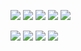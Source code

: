 


  ![](https://gifcity.carrd.co/assets/images/gallery202/68fdc418.gif?v=26dffab5)
![](https://gifcity.carrd.co/assets/images/gallery21/826b9610.gif?v=26dffab5)
![](https://gifcity.carrd.co/assets/images/gallery21/9b0e2200.gif?v=26dffab5)
![](https://gifcity.carrd.co/assets/images/gallery21/76debccd.gif?v=26dffab5)
![](https://gifcity.carrd.co/assets/images/gallery21/5b98ac78.gif?v=26dffab5)

![](https://gifcity.carrd.co/assets/images/gallery21/589bb203.gif?v=26dffab5)
![](https://gifcity.carrd.co/assets/images/gallery21/95ec21ad.gif?v=26dffab5)
![](https://gifcity.carrd.co/assets/images/gallery21/8a260e63.gif?v=26dffab5)
![](https://gifcity.carrd.co/assets/images/gallery21/2edf8f81.gif?v=26dffab5)
